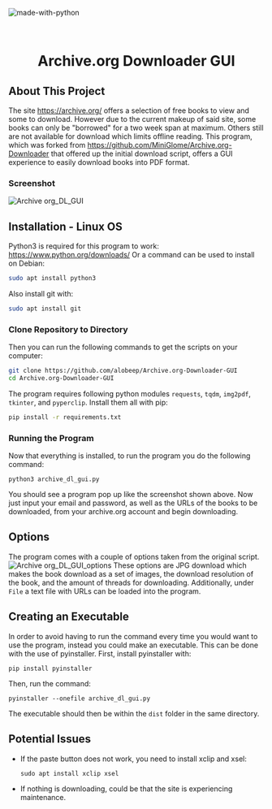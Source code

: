 
![made-with-python](https://img.shields.io/badge/Made%20with-Python3-brightgreen)
<!-- LOGO -->
<br />
<p align="left">
  <h1 align="center">Archive.org Downloader GUI</h1>
</p>

## About This Project

The site https://archive.org/ offers a selection of free books to view and some to download. However due to the current makeup of said site, some books can only be "borrowed" for a two week span at maximum. Others still are not available for download which limits offline reading. This program, which was forked from https://github.com/MiniGlome/Archive.org-Downloader that offered up the initial download script, offers a GUI experience to easily download books into PDF format.

### Screenshot

![Archive org_DL_GUI](https://user-images.githubusercontent.com/71157556/195441576-e8eb9745-a713-4068-80d1-52f29058dc43.png)
## Installation - Linux OS

Python3 is required for this program to work: https://www.python.org/downloads/
Or a command can be used to install on Debian: 
```sh
sudo apt install python3
```
Also install git with: 
```sh
sudo apt install git
```

### Clone Repository to Directory
Then you can run the following commands to get the scripts on your computer:
```sh
git clone https://github.com/alobeep/Archive.org-Downloader-GUI
cd Archive.org-Downloader-GUI
```
The program requires following python modules `requests`, `tqdm`, `img2pdf`, `tkinter`, and `pyperclip`. Install them all with pip:
```sh
pip install -r requirements.txt
```

### Running the Program
Now that everything is installed, to run the program you do the following command:
```
python3 archive_dl_gui.py 
```
You should see a program pop up like the screenshot shown above. Now just input your email and password, as well as the URLs of the books to be downloaded, from your archive.org account and begin downloading.

## Options

The program comes with a couple of options taken from the original script. 
![Archive org_DL_GUI_options](https://user-images.githubusercontent.com/71157556/195453465-468005be-bb96-472d-bb40-d0e9dd66847f.png)
These options are JPG download which makes the book download as a set of images, the download resolution of the book, and the amount of threads for downloading. Additionally, under `File` a text file with URLs can be loaded into the program.

## Creating an Executable
In order to avoid having to run the command every time you would want to use the program, instead you could make an executable. This can be done with the use of pyinstaller. First, install pyinstaller with:
```
pip install pyinstaller
```
Then, run the command: 
```
pyinstaller --onefile archive_dl_gui.py
```
The executable should then be within the `dist` folder in the same directory.

## Potential Issues
- If the paste button does not work, you need to install xclip and xsel:
	```
	sudo apt install xclip xsel
	```
- If nothing is downloading, could be that the site is experiencing maintenance.	
